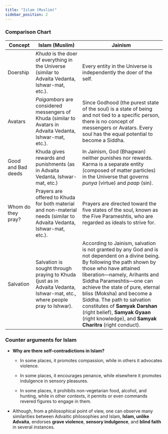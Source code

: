 ```yaml
---
title: "Islam (Muslim)"
sidebar_position: 2
---
```


### Comparison Chart

| Concept| Islam (Muslim)  | Jainism | 
|--|--|--|
|  Doership | _Khuda_ is the doer of everything in the Universe (similar to Advaita Vedanta, Ishwar-mat, etc.). | Every entity in the Universe is independently the doer of the self.
|  Avatars | _Paigambars_ are considered messengers of Khuda (similar to Avatars in Advaita Vedanta, Ishwar-mat, etc.). | Since Godhood (the purest state of the soul) is a state of being and not tied to a specific person, there is no concept of messengers or Avatars. Every soul has the equal potential to become a Siddha.
|  Good and Bad deeds | Khuda gives rewards and punishments (as in Advaita Vedanta, Ishwar-mat, etc.) | In Jainism, God (Bhagwan) neither punishes nor rewards. Karma is a separate entity (composed of matter particles) in the Universe that governs _punya_ (virtue) and _paap_ (sin). |
| Whom do they pray? | Prayers are offered to Khuda for both material and non-material needs (similar to Advaita Vedanta, Ishwar-mat, etc.). | Prayers are directed toward the five states of the soul, known as the Five Parameshtis, who are regarded as ideals to strive for.
| Salvation | Salvation is sought through praying to Khuda (just as in Advaita Vedanta, Ishwar-mat, etc., where people pray to Ishwar). | According to Jainism, salvation is not granted by any God and is not dependent on a divine being. By following the path shown by those who have attained liberation—namely, Arihants and Siddha Parameshtis—one can achieve the state of pure, eternal bliss (Moksha) and become a Siddha. The path to salvation constitutes of **Samyak Darshan** (right belief), **Samyak Gyaan** (right knowledge), and **Samyak Charitra** (right conduct).

### Counter arguments for Islam

-   **Why are there self-contradictions in Islam?**
    
    -   In some places, it promotes compassion, while in others it advocates violence.
        
    -   In some places, it encourages penance, while elsewhere it promotes indulgence in sensory pleasures.
        
    -   In some places, it prohibits non-vegetarian food, alcohol, and hunting, while in other contexts, it permits or even commands revered figures to engage in them.
        
-   Although, from a philosophical point of view, one can observe many similarities between Advaitic philosophies and Islam, **Islam, unlike Advaita**, endorses **grave violence**, **sensory indulgence**, and **blind faith** in several instances.